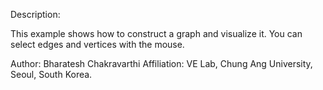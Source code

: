 Description:

This example shows how to construct a graph and visualize it. 
You can select edges and vertices with the mouse.

Author: Bharatesh Chakravarthi
Affiliation: VE Lab, Chung Ang University, Seoul, South Korea. 

